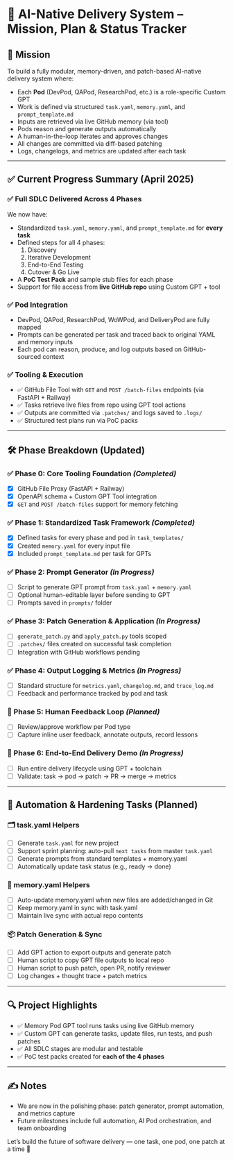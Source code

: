 # 🧠 AI-Native Delivery System – Mission, Plan & Status Tracker

## 🎯 Mission
To build a fully modular, memory-driven, and patch-based AI-native delivery system where:
- Each **Pod** (DevPod, QAPod, ResearchPod, etc.) is a role-specific Custom GPT
- Work is defined via structured `task.yaml`, `memory.yaml`, and `prompt_template.md`
- Inputs are retrieved via live GitHub memory (via tool)
- Pods reason and generate outputs automatically
- A human-in-the-loop iterates and approves changes
- All changes are committed via diff-based patching
- Logs, changelogs, and metrics are updated after each task

---

## ✅ Current Progress Summary (April 2025)

### ✅ Full SDLC Delivered Across 4 Phases
We now have:
- Standardized `task.yaml`, `memory.yaml`, and `prompt_template.md` for **every task**
- Defined steps for all 4 phases:
  1. Discovery
  2. Iterative Development
  3. End-to-End Testing
  4. Cutover & Go Live
- A **PoC Test Pack** and sample stub files for each phase
- Support for file access from **live GitHub repo** using Custom GPT + tool

### ✅ Pod Integration
- DevPod, QAPod, ResearchPod, WoWPod, and DeliveryPod are fully mapped
- Prompts can be generated per task and traced back to original YAML and memory inputs
- Each pod can reason, produce, and log outputs based on GitHub-sourced context

### ✅ Tooling & Execution
- ✅ GitHub File Tool with `GET` and `POST /batch-files` endpoints (via FastAPI + Railway)
- ✅ Tasks retrieve live files from repo using GPT tool actions
- ✅ Outputs are committed via `.patches/` and logs saved to `.logs/`
- ✅ Structured test plans run via PoC packs

---

## 🛠️ Phase Breakdown (Updated)

### ✅ Phase 0: Core Tooling Foundation *(Completed)*
- [x] GitHub File Proxy (FastAPI + Railway)
- [x] OpenAPI schema + Custom GPT Tool integration
- [x] `GET` and `POST /batch-files` support for memory fetching

### ✅ Phase 1: Standardized Task Framework *(Completed)*
- [x] Defined tasks for every phase and pod in `task_templates/`
- [x] Created `memory.yaml` for every input file
- [x] Included `prompt_template.md` per task for GPTs

### ✅ Phase 2: Prompt Generator *(In Progress)*
- [ ] Script to generate GPT prompt from `task.yaml` + `memory.yaml`
- [ ] Optional human-editable layer before sending to GPT
- [ ] Prompts saved in `prompts/` folder

### ✅ Phase 3: Patch Generation & Application *(In Progress)*
- [ ] `generate_patch.py` and `apply_patch.py` tools scoped
- [ ] `.patches/` files created on successful task completion
- [ ] Integration with GitHub workflows pending

### ✅ Phase 4: Output Logging & Metrics *(In Progress)*
- [ ] Standard structure for `metrics.yaml`, `changelog.md`, and `trace_log.md`
- [ ] Feedback and performance tracked by pod and task

### 🔁 Phase 5: Human Feedback Loop *(Planned)*
- [ ] Review/approve workflow per Pod type
- [ ] Capture inline user feedback, annotate outputs, record lessons

### 🧪 Phase 6: End-to-End Delivery Demo *(In Progress)*
- [ ] Run entire delivery lifecycle using GPT + toolchain
- [ ] Validate: task → pod → patch → PR → merge → metrics

---

## 🔧 Automation & Hardening Tasks (Planned)

### 🗂️ task.yaml Helpers
- [ ] Generate `task.yaml` for new project
- [ ] Support sprint planning: auto-pull `next tasks` from master `task.yaml`
- [ ] Generate prompts from standard templates + memory.yaml
- [ ] Automatically update task status (e.g., ready → done)

### 🧠 memory.yaml Helpers
- [ ] Auto-update memory.yaml when new files are added/changed in Git
- [ ] Keep memory.yaml in sync with task.yaml
- [ ] Maintain live sync with actual repo contents

### 📦 Patch Generation & Sync
- [ ] Add GPT action to export outputs and generate patch
- [ ] Human script to copy GPT file outputs to local repo
- [ ] Human script to push patch, open PR, notify reviewer
- [ ] Log changes + thought trace + patch metrics

---

## 🔍 Project Highlights
- ✅ Memory Pod GPT tool runs tasks using live GitHub memory
- ✅ Custom GPT can generate tasks, update files, run tests, and push patches
- ✅ All SDLC stages are modular and testable
- ✅ PoC test packs created for **each of the 4 phases**

---

## ✍️ Notes
- We are now in the polishing phase: patch generator, prompt automation, and metrics capture
- Future milestones include full automation, AI Pod orchestration, and team onboarding

Let’s build the future of software delivery — one task, one pod, one patch at a time 🚀

